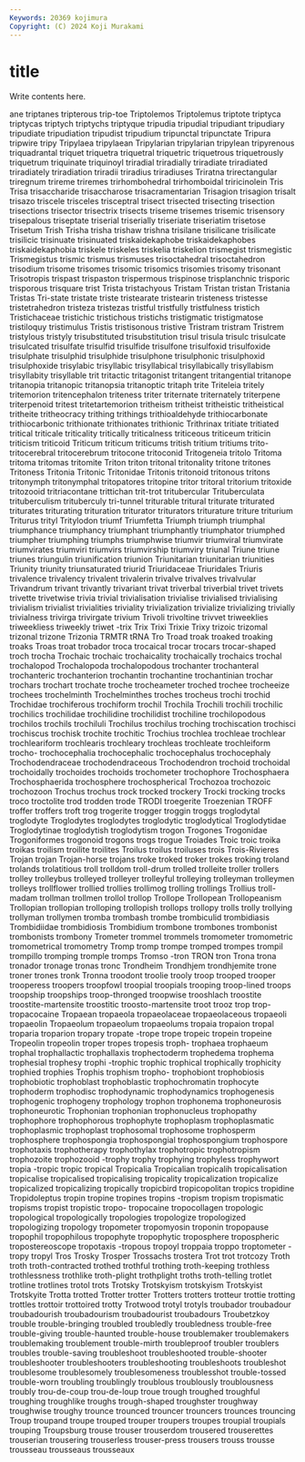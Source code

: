 ```yaml
---
Keywords: 20369 kojimura
Copyright: (C) 2024 Koji Murakami
---
```


# title

Write contents here.



ane triptanes tripterous trip-toe Triptolemos Triptolemus triptote triptyca triptycas
triptych triptychs triptyque tripudia tripudial tripudiant tripudiary tripudiate tripudiation tripudist
tripudium tripunctal tripunctate Tripura tripwire tripy Tripylaea tripylaean Tripylarian tripylarian
tripylean tripyrenous triquadrantal triquet triquetra triquetral triquetric triquetrous triquetrously triquetrum
triquinate triquinoyl triradial triradially triradiate triradiated triradiately triradiation triradii triradius
triradiuses Triratna trirectangular triregnum trireme triremes trirhombohedral trirhomboidal triricinolein Tris
Trisa trisaccharide trisaccharose trisacramentarian Trisagion trisagion trisalt trisazo triscele trisceles
trisceptral trisect trisected trisecting trisection trisections trisector trisectrix trisects triseme
trisemes trisemic trisensory trisepalous triseptate triserial triserially triseriate triseriatim trisetose
Trisetum Trish Trisha trisha trishaw trishna trisilane trisilicane trisilicate trisilicic
trisinuate trisinuated triskaidekaphobe triskaidekaphobes triskaidekaphobia triskele triskeles triskelia triskelion trismegist
trismegistic Trismegistus trismic trismus trismuses trisoctahedral trisoctahedron trisodium trisome trisomes
trisomic trisomics trisomies trisomy trisonant Trisotropis trispast trispaston trispermous trispinose
trisplanchnic trisporic trisporous trisquare trist Trista tristachyous Tristam Tristan tristan
Tristania Tristas Tri-state tristate triste tristearate tristearin tristeness tristesse tristetrahedron
tristeza tristezas tristful tristfully tristfulness tristich Tristichaceae tristichic tristichous tristichs
tristigmatic tristigmatose tristiloquy tristimulus Tristis tristisonous tristive Tristram tristram Tristrem
tristylous tristyly trisubstituted trisubstitution trisul trisula trisulc trisulcate trisulcated trisulfate
trisulfid trisulfide trisulfone trisulfoxid trisulfoxide trisulphate trisulphid trisulphide trisulphone trisulphonic
trisulphoxid trisulphoxide trisylabic trisyllabic trisyllabical trisyllabically trisyllabism trisyllabity trisyllable trit
tritactic tritagonist tritangent tritangential tritanope tritanopia tritanopic tritanopsia tritanoptic tritaph
trite Triteleia tritely tritemorion tritencephalon triteness triter triternate triternately triterpene
triterpenoid tritest tritetartemorion tritheism tritheist tritheistic tritheistical tritheite tritheocracy trithing
trithings trithioaldehyde trithiocarbonate trithiocarbonic trithionate trithionates trithionic Trithrinax tritiate tritiated
tritical triticale triticality tritically triticalness triticeous triticeum triticin triticism triticoid
Triticum triticum triticums tritish tritium tritiums trito- tritocerebral tritocerebrum tritocone
tritoconid Tritogeneia tritolo Tritoma tritoma tritomas tritomite Triton triton tritonal
tritonality tritone tritones Tritoness Tritonia Tritonic Tritonidae Tritonis tritonoid tritonous
tritons tritonymph tritonymphal tritopatores tritopine tritor tritoral tritorium tritoxide tritozooid
tritriacontane trittichan trit-trot tritubercular Trituberculata trituberculism trituberculy tri-tunnel triturable tritural
triturate triturated triturates triturating trituration triturator triturators triturature triture triturium
Triturus trityl Tritylodon triumf Triumfetta Triumph triumph triumphal triumphance triumphancy
triumphant triumphantly triumphator triumphed triumpher triumphing triumphs triumphwise triumvir triumviral
triumvirate triumvirates triumviri triumvirs triumvirship triumviry triunal Triune triune triunes
triungulin triunification triunion Triunitarian triunitarian triunities Triunity triunity triunsaturated triurid
Triuridaceae Triuridales Triuris trivalence trivalency trivalent trivalerin trivalve trivalves trivalvular
Trivandrum trivant trivantly trivariant trivat triverbal triverbial trivet trivets trivette
trivetwise trivia trivial trivialisation trivialise trivialised trivialising trivialism trivialist trivialities
triviality trivialization trivialize trivializing trivially trivialness trivirga trivirgate trivium Trivoli
trivoltine trivvet triweeklies triweekliess triweekly triwet -trix Trix Trixi Trixie
Trixy trizoic trizomal trizonal trizone Trizonia TRMTR tRNA Tro Troad
troak troaked troaking troaks Troas troat trobador troca trocaical trocar
trocars trocar-shaped troch trocha Trochaic trochaic trochaicality trochaically trochaics trochal
trochalopod Trochalopoda trochalopodous trochanter trochanteral trochanteric trochanterion trochantin trochantine trochantinian
trochar trochars trochart trochate troche trocheameter troched trochee trocheeize trochees
trochelminth Trochelminthes troches trocheus trochi trochid Trochidae trochiferous trochiform trochil
Trochila Trochili trochili trochilic trochilics trochilidae trochilidine trochilidist trochiline trochilopodous
trochilos trochils trochiluli Trochilus trochilus troching trochiscation trochisci trochiscus trochisk
trochite trochitic Trochius trochlea trochleae trochlear trochleariform trochlearis trochleary trochleas
trochleate trochleiform trocho- trochocephalia trochocephalic trochocephalus trochocephaly Trochodendraceae trochodendraceous Trochodendron
trochoid trochoidal trochoidally trochoides trochoids trochometer trochophore Trochosphaera Trochosphaerida trochosphere
trochospherical Trochozoa trochozoic trochozoon Trochus trochus trock trocked trockery Trocki
trocking trocks troco troctolite trod trodden trode TRODI troegerite Troezenian
TROFF troffer troffers troft trog trogerite trogger troggin troggs troglodytal
troglodyte Troglodytes troglodytes troglodytic troglodytical Troglodytidae Troglodytinae troglodytish troglodytism trogon
Trogones Trogonidae Trogoniformes trogonoid trogons trogs trogue Troiades Troic troic
troika troikas troilism troilite troilites Troilus troilus troiluses trois Trois-Rivieres
Trojan trojan Trojan-horse trojans troke troked troker trokes troking troland
trolands trolatitious troll trolldom troll-drum trolled trolleite troller trollers trolley
trolleybus trolleyed trolleyer trolleyful trolleying trolleyman trolleymen trolleys trollflower trollied
trollies trollimog trolling trollings Trollius troll-madam trollman trollmen trollol trollop
Trollope Trollopean Trollopeanism Trollopian trollopian trolloping trollopish trollops trollopy trolls
trolly trollying trollyman trollymen tromba trombash trombe trombiculid trombidiasis Trombidiidae
trombidiosis Trombidium trombone trombones trombonist trombonists trombony Trometer trommel trommels
tromometer tromometric tromometrical tromometry Tromp tromp trompe tromped trompes trompil
trompillo tromping tromple tromps Tromso -tron TRON tron Trona trona
tronador tronage tronas tronc Trondheim Trondhjem trondhjemite trone troner trones
tronk Tronna troodont troolie trooly troop trooped trooper trooperess troopers
troopfowl troopial troopials trooping troop-lined troops troopship troopships troop-thronged troopwise
trooshlach troostite troostite-martensite troostitic troosto-martensite troot trooz trop trop- tropacocaine
Tropaean tropaeola tropaeolaceae tropaeolaceous tropaeoli tropaeolin Tropaeolum tropaeolum tropaeolums tropaia
tropaion tropal troparia troparion tropary tropate -trope trope tropeic tropein
tropeine Tropeolin tropeolin troper tropes tropesis troph- trophaea trophaeum trophal
trophallactic trophallaxis trophectoderm trophedema trophema trophesial trophesy trophi -trophic trophic
trophical trophically trophicity trophied trophies Trophis trophism tropho- trophobiont trophobiosis
trophobiotic trophoblast trophoblastic trophochromatin trophocyte trophoderm trophodisc trophodynamic trophodynamics trophogenesis
trophogenic trophogeny trophology trophon trophonema trophoneurosis trophoneurotic Trophonian trophonian trophonucleus
trophopathy trophophore trophophorous trophophyte trophoplasm trophoplasmatic trophoplasmic trophoplast trophosomal trophosome
trophosperm trophosphere trophospongia trophospongial trophospongium trophospore trophotaxis trophotherapy trophothylax trophotropic
trophotropism trophozoite trophozooid -trophy trophy trophying trophyless trophywort tropia -tropic
tropic tropical Tropicalia Tropicalian tropicalih tropicalisation tropicalise tropicalised tropicalising tropicality
tropicalization tropicalize tropicalized tropicalizing tropically tropicbird tropicopolitan tropics tropidine Tropidoleptus
tropin tropine tropines tropins -tropism tropism tropismatic tropisms tropist tropistic
tropo- tropocaine tropocollagen tropologic tropological tropologically tropologies tropologize tropologized tropologizing
tropology tropometer tropomyosin troponin tropopause tropophil tropophilous tropophyte tropophytic troposphere
tropospheric tropostereoscope tropotaxis -tropous tropoyl troppaia troppo troptometer -tropy tropyl
Tros Trosky Trosper Trossachs trostera Trot trot trotcozy Troth troth
troth-contracted trothed trothful trothing troth-keeping trothless trothlessness trothlike troth-plight trothplight
troths troth-telling trotlet trotline trotlines trotol trots Trotsky Trotskyism trotskyism
Trotskyist Trotskyite Trotta trotted Trotter trotter Trotters trotters trotteur trottie
trotting trottles trottoir trottoired trotty Trotwood trotyl trotyls troubador troubadour
troubadourish troubadourism troubadourist troubadours Troubetzkoy trouble trouble-bringing troubled troubledly troubledness
trouble-free trouble-giving trouble-haunted trouble-house troublemaker troublemakers troublemaking troublement trouble-mirth troubleproof
troubler troublers troubles trouble-saving troubleshoot troubleshooted trouble-shooter troubleshooter troubleshooters troubleshooting
troubleshoots troubleshot troublesome troublesomely troublesomeness troublesshot trouble-tossed trouble-worn troubling troublingly
troublous troublously troublousness troubly trou-de-coup trou-de-loup troue trough troughed troughful
troughing troughlike troughs trough-shaped troughster troughway troughwise troughy trounce trounced
trouncer trouncers trounces trouncing Troup troupand troupe trouped trouper troupers
troupes troupial troupials trouping Troupsburg trouse trouser trouserdom trousered trouserettes
trouserian trousering trouserless trouser-press trousers trouss trousse trousseau trousseaus trousseaux
